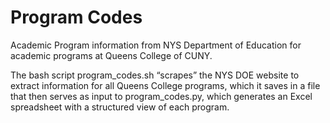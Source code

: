 # Program Codes
Academic Program information from NYS Department of Education for academic programs at Queens
College of CUNY.

The bash script program_codes.sh “scrapes” the NYS DOE website to extract information for all
Queens College programs, which it saves in a file that then serves as input to program_codes.py,
which generates an Excel spreadsheet with a structured view of each program.
